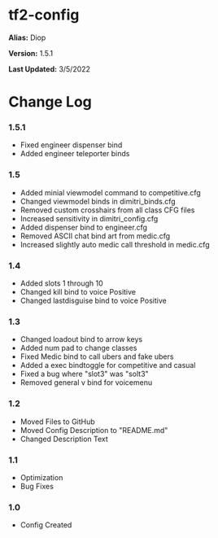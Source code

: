 # tf2-config
<b>Alias:</b>           Diop

<b>Version:</b>         1.5.1

<b>Last Updated:</b>    3/5/2022

# Change Log

### 1.5.1
- Fixed engineer dispenser bind
- Added engineer teleporter binds

### 1.5
- Added minial viewmodel command to competitive.cfg
- Changed viewmodel binds in dimitri_binds.cfg
- Removed custom crosshairs from all class CFG files
- Increased sensitivity in dimitri_config.cfg
- Added dispenser bind to engineer.cfg
- Removed ASCII chat bind art from medic.cfg
- Increased slightly auto medic call threshold in medic.cfg

### 1.4
- Added slots 1 through 10
- Changed kill bind to voice Positive
- Changed lastdisguise bind to voice Positive

### 1.3
- Changed loadout bind to arrow keys
- Added num pad to change classes
- Fixed Medic bind to call ubers and fake ubers
- Added a exec bindtoggle for competitive and casual
- Fixed a bug where "slot3" was "solt3"
- Removed general v bind for voicemenu

### 1.2
- Moved Files to GitHub
- Moved Config Description to "README.md"
- Changed Description Text

### 1.1 
- Optimization
- Bug Fixes

### 1.0
- Config Created
